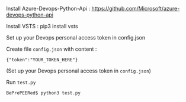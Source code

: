 Install Azure-Devops-Python-Api : https://github.com/Microsoft/azure-devops-python-api

Install VSTS : pip3 install vsts

Set up your Devops personal access token in config.json

Create file `config.json` with content :

    {"token":"YOUR_TOKEN_HERE"}

(Set up your Devops personal access token in `config.json`)

Run `test.py`

    BePrePEERed$ python3 test.py
